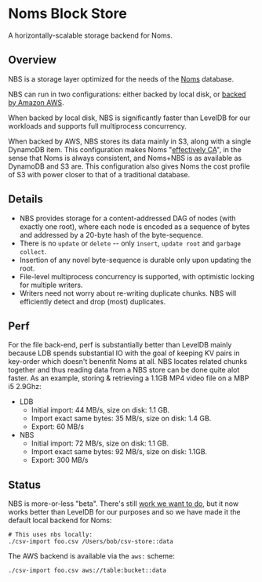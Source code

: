 # Noms Block Store

A horizontally-scalable storage backend for Noms.

## Overview

NBS is a storage layer optimized for the needs of the [Noms](https://github.com/attic-labs/noms) database.

NBS can run in two configurations: either backed by local disk, or [backed by Amazon AWS](https://github.com/attic-labs/noms/blob/master/go/nbs/NBS-on-AWS.md).

When backed by local disk, NBS is significantly faster than LevelDB for our workloads and supports full multiprocess concurrency.

When backed by AWS, NBS stores its data mainly in S3, along with a single DynamoDB item. This configuration makes Noms "[effectively CA](https://research.google.com/pubs/pub45855.html)", in the sense that Noms is always consistent, and Noms+NBS is as available as DynamoDB and S3 are. This configuration also gives Noms the cost profile of S3 with power closer to that of a traditional database.

## Details

* NBS provides storage for a content-addressed DAG of nodes (with exactly one root), where each node is encoded as a sequence of bytes and addressed by a 20-byte hash of the byte-sequence.
* There is no `update` or `delete` -- only `insert`, `update root` and `garbage collect`.
* Insertion of any novel byte-sequence is durable only upon updating the root.
* File-level multiprocess concurrency is supported, with optimistic locking for multiple writers.
* Writers need not worry about re-writing duplicate chunks. NBS will efficiently detect and drop (most) duplicates.

## Perf

For the file back-end, perf is substantially better than LevelDB mainly because LDB spends substantial IO with the goal of keeping KV pairs in key-order which doesn't benenfit Noms at all. NBS locates related chunks together and thus reading data from a NBS store can be done quite alot faster. As an example, storing & retrieving a 1.1GB MP4 video file on a MBP i5 2.9Ghz:

 * LDB
   * Initial import: 44 MB/s, size on disk: 1.1 GB. 
   * Import exact same bytes: 35 MB/s, size on disk: 1.4 GB.
   * Export: 60 MB/s
 * NBS
   * Initial import: 72 MB/s, size on disk: 1.1 GB.
   * Import exact same bytes: 92 MB/s, size on disk: 1.1GB.
   * Export: 300 MB/s

## Status

NBS is more-or-less "beta". There's still [work we want to do](https://github.com/attic-labs/noms/issues?q=is%3Aopen+is%3Aissue+label%3ANBS), but it now works better than LevelDB for our purposes and so we have made it the default local backend for Noms:

```shell
# This uses nbs locally:
./csv-import foo.csv /Users/bob/csv-store::data
```

The AWS backend is available via the `aws:` scheme:

```shell
./csv-import foo.csv aws://table:bucket::data
```

